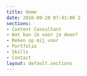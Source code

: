 ```yaml
---
title: Home
date: 2016-09-20 07:43:00 Z
sections:
- Content Consultant
- Wat kan ik voor je doen?
- Reken op mij voor
- Portfolio
- Skills
- Contact
layout: default.sections
---
```


